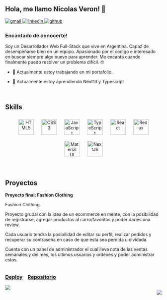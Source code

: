 ## Hola, me llamo Nicolas Veron!  👋
  
<a href="mailto:veronnicolas2002@gmail.com" target="_blank">
<img src=https://img.shields.io/badge/Gmail-D14836?style=for-the-badge&logo=gmail&logoColor=white alt=gmail style="margin-bottom: 5px;" />
</a>  
<a href="https://linkedin.com/in/soynicolasveron" target="_blank">
<img src=https://img.shields.io/badge/linkedin-%231E77B5.svg?&style=for-the-badge&logo=linkedin&logoColor=white alt=linkedin style="margin-bottom: 5px;" />
</a>  
<a href="https://github.com/NicolasVeron" target="_blank">
<img src=https://img.shields.io/badge/github-%2324292e.svg?&style=for-the-badge&logo=github&logoColor=white alt=github style="margin-bottom: 5px;" />
</a>
  



### Encantado de conocerte!  
Soy un Desarrollador Web Full-Stack que vive en Argentina. Capaz de desempeñarse bien en un equipo. Apasionado por el codigo e interesado en buscar siempre algo nuevo para aprender.
Me encanta cuando finalmente puedo resolver un problema difícil. 🤓
  

- 👾  Actualmente estoy trabajando en mi portafolio.  
  

- 🌱 Actualmente estoy aprendiendo Next13 y Typescript  
  

<br/>  


## Skills
<div align="center">  
<a href="https://en.wikipedia.org/wiki/HTML5" target="_blank"><img style="margin: 10px" src="https://profilinator.rishav.dev/skills-assets/html5-original-wordmark.svg" alt="HTML5" height="50" /></a>  
<a href="https://www.w3schools.com/css/" target="_blank"><img style="margin: 10px" src="https://profilinator.rishav.dev/skills-assets/css3-original-wordmark.svg" alt="CSS3" height="50" /></a>  
<a href="https://www.javascript.com/" target="_blank"><img style="margin: 10px" src="https://profilinator.rishav.dev/skills-assets/javascript-original.svg" alt="JavaScript" height="50" /></a>  
<a href="https://www.typescriptlang.org/" target="_blank"><img style="margin: 10px" src="https://profilinator.rishav.dev/skills-assets/typescript-original.svg" alt="TypeScript" height="50" /></a>  
<a href="https://reactjs.org/" target="_blank"><img style="margin: 10px" src="https://profilinator.rishav.dev/skills-assets/react-original-wordmark.svg" alt="React" height="50" /></a>  
<a href="https://redux.js.org/" target="_blank"><img style="margin: 10px" src="https://profilinator.rishav.dev/skills-assets/redux-original.svg" alt="Redux" height="50" /></a>  
<a href="https://mui.com/" target="_blank"><img style="margin: 10px" src="https://profilinator.rishav.dev/skills-assets/mui.png" alt="Material UI" height="50" /></a>  
<a href="https://nextjs.org/" target="_blank"><img style="margin: 10px" src="https://profilinator.rishav.dev/skills-assets/nextjs.png" alt="NextJS" height="50" /></a>  
</div>  

<br/>  

<!--
## Github Stats  
<table><tr><td valign="top" width="50%">

<img src="https://github-readme-stats.vercel.app/api?username=NicolasVeron&show_icons=true&count_private=true&hide_border=true" align="left" style="width: 100%" />

</td><td valign="top" width="50%">

<img src="https://github-readme-stats.vercel.app/api/top-langs/?username=NicolasVeron&hide_border=true&layout=compact" align="left" style="width: 100%" />

</td></tr></table>  

-->
<br/>  


## Proyectos  
**Proyecto final: Fashion Clothing**  
  

Fashion Clothing.

Proyecto grupal con la idea de un ecommerce en mente, con la posibilidad de registrarse, agregar productos al carro/favoritos y poder darles una review.

Cada usuario tendra la posibilidad de editar su perfil, realizar pedidos y recuperar su contraseña en caso de que esta sea perdida u olvidada.

Cuenta con un panel de administrador el cual lleva nota de las ventas semanales y del mes, los ultimos usuarios y ordenes y poder administrar estos.  

  
<div style="display: flex;">
<a>

### [Deploy](https://proyecto-final-ropa-moda.vercel.app/products)

</a>

<a style="margin-left: .5rem">

### [Repositorio](https://github.com/laura16ortega/Proyecto-Final-Ropa-Moda/)

</a>

</div>

<img src="https://res.cloudinary.com/dayt0wtlk/image/upload/v1672706046/FCHome_ncdfpd.png" align="left" />  

<img src="https://res.cloudinary.com/dayt0wtlk/image/upload/v1672706266/FCDashboard_hgdwtj.png" align="right" style="margin-top: 1rem"/> 
